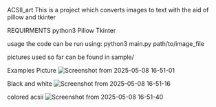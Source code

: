 ACSII_art
This is a project which converts images to text with the aid of pillow and tkinter

REQUIRMENTS
python3 
Pillow
Tkinter

usage
the code can be run using: python3 main.py path/to/image_file

pictures used so far can be found in sample/

Examples
Picture
![Screenshot from 2025-05-08 16-51-01](https://github.com/user-attachments/assets/c66ba65a-2b7a-4798-a065-4c8d5a584a3c)

Black and white
![Screenshot from 2025-05-08 16-51-16](https://github.com/user-attachments/assets/77996b67-b738-4c61-9e0c-7308ed150d35)

colored acsii
![Screenshot from 2025-05-08 16-51-40](https://github.com/user-attachments/assets/c72e1784-0c7b-4742-ac16-5ed124ea1c4d)


